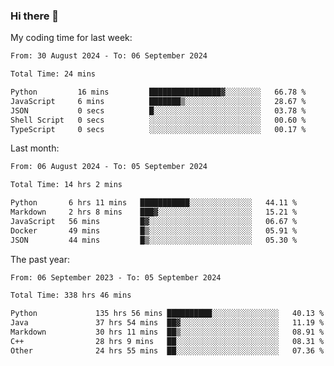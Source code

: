 ### Hi there 👋

My coding time for last week:

<!--START_SECTION:week-->

```txt
From: 30 August 2024 - To: 06 September 2024

Total Time: 24 mins

Python         16 mins         ████████████████▓░░░░░░░░   66.78 %
JavaScript     6 mins          ███████▒░░░░░░░░░░░░░░░░░   28.67 %
JSON           0 secs          █░░░░░░░░░░░░░░░░░░░░░░░░   03.78 %
Shell Script   0 secs          ░░░░░░░░░░░░░░░░░░░░░░░░░   00.60 %
TypeScript     0 secs          ░░░░░░░░░░░░░░░░░░░░░░░░░   00.17 %
```

<!--END_SECTION:week-->

Last month:

<!--START_SECTION:month-->

```txt
From: 06 August 2024 - To: 05 September 2024

Total Time: 14 hrs 2 mins

Python       6 hrs 11 mins   ███████████░░░░░░░░░░░░░░   44.11 %
Markdown     2 hrs 8 mins    ███▓░░░░░░░░░░░░░░░░░░░░░   15.21 %
JavaScript   56 mins         █▓░░░░░░░░░░░░░░░░░░░░░░░   06.67 %
Docker       49 mins         █▒░░░░░░░░░░░░░░░░░░░░░░░   05.91 %
JSON         44 mins         █▒░░░░░░░░░░░░░░░░░░░░░░░   05.30 %
```

<!--END_SECTION:month-->

The past year:

<!--START_SECTION:year-->

```txt
From: 06 September 2023 - To: 05 September 2024

Total Time: 338 hrs 46 mins

Python             135 hrs 56 mins ██████████░░░░░░░░░░░░░░░   40.13 %
Java               37 hrs 54 mins  ██▓░░░░░░░░░░░░░░░░░░░░░░   11.19 %
Markdown           30 hrs 11 mins  ██▒░░░░░░░░░░░░░░░░░░░░░░   08.91 %
C++                28 hrs 9 mins   ██░░░░░░░░░░░░░░░░░░░░░░░   08.31 %
Other              24 hrs 55 mins  ██░░░░░░░░░░░░░░░░░░░░░░░   07.36 %
```

<!--END_SECTION:year-->

